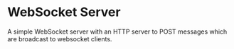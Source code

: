 # WebSocket Server

A simple WebSocket server with an HTTP server to POST messages which are broadcast to websocket clients.
